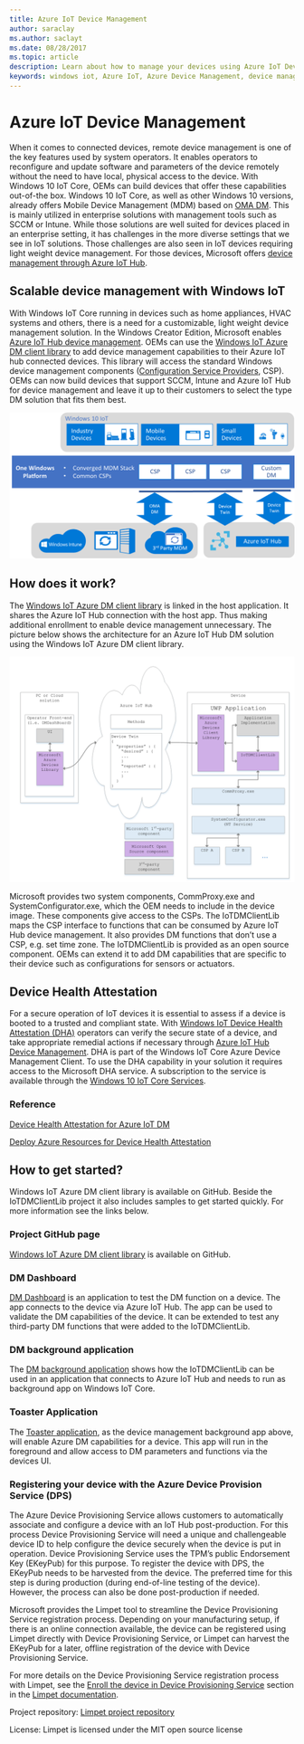```yaml
---
title: Azure IoT Device Management
author: saraclay
ms.author: saclayt
ms.date: 08/28/2017
ms.topic: article
description: Learn about how to manage your devices using Azure IoT Device Management and Windows IoT.
keywords: windows iot, Azure IoT, Azure Device Management, device management
---
```


# Azure IoT Device Management

When it comes to connected devices, remote device management is one of the key features used by system operators. It enables operators to reconfigure and update software and parameters of the device remotely without the need to have local, physical access to the device. With Windows 10 IoT Core, OEMs can build devices that offer these capabilities out-of-the box. Windows 10 IoT Core, as well as other Windows 10 versions, already offers Mobile Device Management (MDM) based on [OMA DM](https://en.wikipedia.org/wiki/OMA_Device_Management). This is mainly utilized in enterprise solutions with management tools such as SCCM or Intune. While those solutions are well suited for devices placed in an enterprise setting, it has challenges in the more diverse settings that we see in IoT solutions. Those challenges are also seen in IoT devices requiring light weight device management. For those devices, Microsoft offers [device management through Azure IoT Hub](https://docs.microsoft.com/en-us/azure/iot-hub/iot-hub-device-management-overview).

## Scalable device management with Windows IoT

With Windows IoT Core running in devices such as home appliances, HVAC systems and others, there is a need for a customizable, light weight device management solution. In the Windows Creator Edition, Microsoft enables [Azure IoT Hub device management](https://docs.microsoft.com/en-us/azure/iot-hub/iot-hub-device-management-overview). OEMs can use the [Windows IoT Azure DM client library](https://aka.ms/iot-core-azure-dm-client) to add device management capabilities to their Azure IoT hub connected devices. This library will access the standard Windows device management components ([Configuration Service Providers](https://msdn.microsoft.com/en-us/windows/hardware/commercialize/customize/mdm/configuration-service-provider-reference), CSP).  OEMs can now build devices that support SCCM, Intune and Azure IoT Hub for device management and leave it up to their customers to select the type DM solution that fits them best. 

![Azure IoT Hub Device Management](../media/AzureIoTDM/azureDM.PNG)

## How does it work?

The [Windows IoT Azure DM client library](https://aka.ms/iot-core-azure-dm-client) is linked in the host application. It shares the Azure IoT Hub connection with the host app. Thus making additional enrollment to enable device management unnecessary. The picture below shows the architecture for an Azure IoT Hub DM solution using the Windows IoT Azure DM client library. 

![Azure DM Flow Chart](../media/AzureIoTDM/flowChartAzureDM.PNG)

Microsoft provides two system components, CommProxy.exe and SystemConfigurator.exe, which the OEM needs to include in the device image. These components give access to the CSPs. The IoTDMClientLib maps the CSP interface to functions that can be consumed by Azure IoT Hub device management. It also provides DM functions that don’t use a CSP, e.g. set time zone. The IoTDMClientLib is provided as an open source component. OEMs can extend it to add DM capabilities that are specific to their device such as configurations for sensors or actuators. 

## Device Health Attestation
For a secure operation of IoT devices it is essential to assess if a device is booted to a trusted and compliant state. With [Windows IoT Device Health Attestation (DHA)](https://github.com/ms-iot/iot-core-azure-dm-client/blob/master/docs/device-health-attestation.md) operators can verify the secure state of a device, and take appropriate remedial actions if necessary through [Azure IoT Hub Device Management](https://github.com/ms-iot/iot-core-azure-dm-client/blob/master/README.md). DHA is part of the Windows IoT Core Azure Device Management Client. To use the DHA capability in your solution it requires access to the Microsoft DHA service. A subscription to the service is available through the [Windows 10 IoT Core Services](https://docs.microsoft.com/en-us/windows-hardware/manufacture/iot/iotcoreservicesoverview).

### Reference
[Device Health Attestation for Azure IoT DM](https://github.com/ms-iot/iot-core-azure-dm-client/blob/master/docs/device-health-attestation.md)

[Deploy Azure Resources for Device Health Attestation](https://github.com/ms-iot/iot-core-azure-dm-client/blob/master/docs/dha-deploy.md#deploy-azure-resources-for-device-health-attestation)


## How to get started?

Windows IoT Azure DM client library is available on GitHub. Beside the IoTDMClientLib project it also includes samples to get started quickly. For more information see the links below.

### Project GitHub page

[Windows IoT Azure DM client library](https://aka.ms/iot-core-azure-dm-client) is available on GitHub.

### DM Dashboard

[DM Dashboard](https://aka.ms/iot-core-azure-dm-client-dashboard) is an application to test the DM function on a device. The app connects to the device via Azure IoT Hub. The app can be used to validate the DM capabilities of the device. It can be extended to test any third-party DM functions that were added to the IoTDMClientLib.

### DM background application

The [DM background application](https://aka.ms/iot-core-azure-dm-client-backgroundapp) shows how the IoTDMClientLib can be used in an application that connects to Azure IoT Hub and needs to run as background app on Windows IoT Core. 

### Toaster Application

The [Toaster application](https://aka.ms/iot-core-azure-dm-client-toasterapp), as the device management background app above, will enable Azure DM capabilities for a device. This app will run in the foreground and allow access to DM parameters and functions via the devices UI. 

### Registering your device with the Azure Device Provision Service (DPS) 

The Azure Device Provisioning Service allows customers to automatically associate and configure a device with an IoT Hub post-production. For this process Device Provisioning Service will need a unique and challengeable device ID to help configure the device securely when the device is put in operation. Device Provisioning Service uses the TPM’s public Endorsement Key (EKeyPub) for this purpose. To register the device with DPS, the EKeyPub needs to be harvested from the device. The preferred time for this step is during production (during end-of-line testing of the device). However, the process can also be done post-production if needed.  

Microsoft provides the Limpet tool to streamline the Device Provisioning Service registration process. Depending on your manufacturing setup, if there is an online connection available, the device can be registered using Limpet directly with Device Provisioning Service, or Limpet can harvest the EKeyPub for a later, offline registration of the device with Device Provisioning Service.

For more details on the Device Provisioning Service registration process with Limpet, see the [Enroll the device in Device Provisioning Service](https://github.com/ms-iot/windows-iot-azure-dm-standalone-client/blob/master/docs/limpet/limpet.md#setup-azure-cloud-resources)  section in the [Limpet documentation](https://github.com/ms-iot/windows-iot-azure-dm-standalone-client/blob/master/docs/limpet/limpet.md). 

Project repository: [Limpet project repository](https://github.com/ms-iot/windows-iot-azure-dm-standalone-client/blob/master/docs/limpet/limpet.md) 

License: Limpet is licensed under the MIT open source license 

  
  

